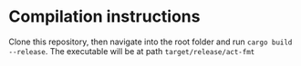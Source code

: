 # Compilation instructions

Clone this repository, then navigate into the root folder and run `cargo build --release`. The executable will be at
path `target/release/act-fmt`